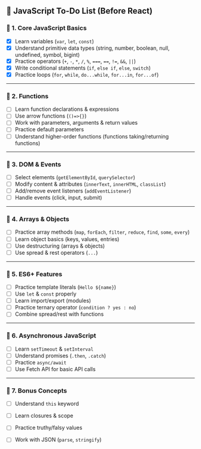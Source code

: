 
## 📝 JavaScript To-Do List (Before React)

### 🔹 1. Core JavaScript Basics

* [X] Learn variables (`var`, `let`, `const`)
* [X] Understand primitive data types (string, number, boolean, null, undefined, symbol, bigint)
* [X] Practice operators (`+`, `-`, `*`, `/`, `%`, `===`, `==`, `!=`, `&&`, `||`)
* [X] Write conditional statements (`if`, `else if`, `else`, `switch`)
* [X] Practice loops (`for`, `while`, `do...while`, `for...in`, `for...of`)

---

### 🔹 2. Functions

* [ ] Learn function declarations & expressions
* [ ] Use arrow functions (`()=>{}`)
* [ ] Work with parameters, arguments & return values
* [ ] Practice default parameters
* [ ] Understand higher-order functions (functions taking/returning functions)

---

### 🔹 3. DOM & Events

* [ ] Select elements (`getElementById`, `querySelector`)
* [ ] Modify content & attributes (`innerText`, `innerHTML`, `classList`)
* [ ] Add/remove event listeners (`addEventListener`)
* [ ] Handle events (click, input, submit)

---

### 🔹 4. Arrays & Objects

* [ ] Practice array methods (`map`, `forEach`, `filter`, `reduce`, `find`, `some`, `every`)
* [ ] Learn object basics (keys, values, entries)
* [ ] Use destructuring (arrays & objects)
* [ ] Use spread & rest operators (`...`)

---

### 🔹 5. ES6+ Features

* [ ] Practice template literals (`Hello ${name}`)
* [ ] Use `let` & `const` properly
* [ ] Learn import/export (modules)
* [ ] Practice ternary operator (`condition ? yes : no`)
* [ ] Combine spread/rest with functions

---

### 🔹 6. Asynchronous JavaScript

* [ ] Learn `setTimeout` & `setInterval`
* [ ] Understand promises (`.then`, `.catch`)
* [ ] Practice `async/await`
* [ ] Use Fetch API for basic API calls

---

### 🔹 7. Bonus Concepts

* [ ] Understand `this` keyword
* [ ] Learn closures & scope
* [ ] Practice truthy/falsy values
* [ ] Work with JSON (`parse`, `stringify`)

